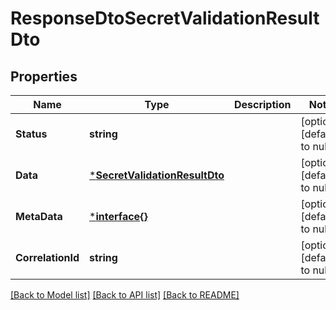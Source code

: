 # ResponseDtoSecretValidationResultDto

## Properties
Name | Type | Description | Notes
------------ | ------------- | ------------- | -------------
**Status** | **string** |  | [optional] [default to null]
**Data** | [***SecretValidationResultDto**](SecretValidationResultDTO.md) |  | [optional] [default to null]
**MetaData** | [***interface{}**](interface{}.md) |  | [optional] [default to null]
**CorrelationId** | **string** |  | [optional] [default to null]

[[Back to Model list]](../README.md#documentation-for-models) [[Back to API list]](../README.md#documentation-for-api-endpoints) [[Back to README]](../README.md)

